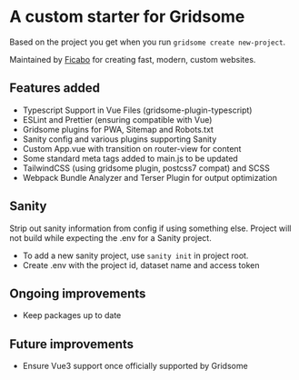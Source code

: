 # A custom starter for Gridsome

Based on the project you get when you run `gridsome create new-project`.

Maintained by [Ficabo](https://www.ficabo.com.au) for creating fast, modern, custom websites.

## Features added

- Typescript Support in Vue Files (gridsome-plugin-typescript)
- ESLint and Prettier (ensuring compatible with Vue)
- Gridsome plugins for PWA, Sitemap and Robots.txt
- Sanity config and various plugins supporting Sanity
- Custom App.vue with transition on router-view for content
- Some standard meta tags added to main.js to be updated
- TailwindCSS (using gridsome plugin, postcss7 compat) and SCSS
- Webpack Bundle Analyzer and Terser Plugin for output optimization

## Sanity

Strip out sanity information from config if using something else.
Project will not build while expecting the .env for a Sanity project.

- To add a new sanity project, use `sanity init` in project root.
- Create .env with the project id, dataset name and access token

## Ongoing improvements

- Keep packages up to date

## Future improvements

- Ensure Vue3 support once officially supported by Gridsome

